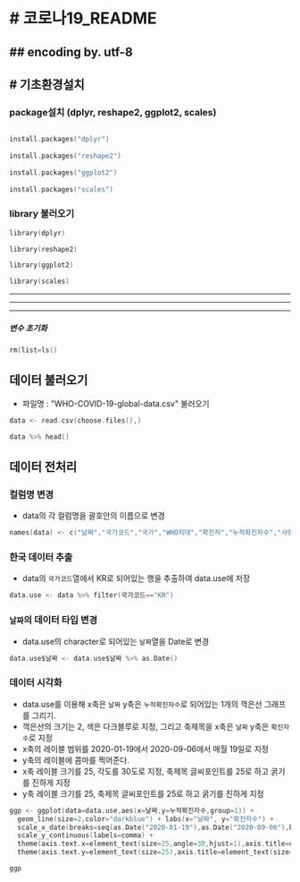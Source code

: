 # # 코로나19_README
## ## encoding by. utf-8

## # 기초환경설치
### package설치 (dplyr, reshape2, ggplot2, scales)

```c 

install.packages("dplyr")
    
install.packages("reshape2")
    
install.packages("ggplot2")
    
install.packages("scales")
```

### library 불러오기

```c
library(dplyr)

library(reshape2)

library(ggplot2)

library(scales)
```
---------------------------------------------
---------------------------------------------
---------------------------------------------
##### 변수 초기화
```c
rm(list=ls()
```

## 데이터 불러오기
+ 파일명 : "WHO-COVID-19-global-data.csv" 불러오기

```c
data <- read.csv(choose.files(),)   

data %>% head()
```


## 데이터 전처리

### 컬럼명 변경
+ data의 각 컬럼명을 괄호안의 이름으로 변경

```c
names(data) <- c("날짜","국가코드","국가","WHO지대","확진자","누적확진자수","사망자","누적사망자수")
```

### 한국 데이터 추출
+ data의 `국가코드`열에서 KR로 되어있는 행을 추출하여 data.use에 저장

```c
data.use <- data %>% filter(국가코드=="KR")
```

### `날짜`의 데이터 타입 변경
+ data.use의 character로 되어있는 `날짜`열을 Date로 변경

```c
data.use$날짜 <- data.use$날짜 %>% as.Date()
```

### 데이터 시각화
+ data.use를 이용해 x축은 `날짜` y축은 `누적확진자수`로 되어있는 1개의 꺽은선 그래프를 그리기.
+ 꺽은선의 크기는 2, 색은 다크블루로 지정, 그리고 축제목을 x축은 `날짜` y축은 `확진자수`로 지정
+ x축의 레이블 범위를 2020-01-19에서 2020-09-06에서 매월 19일로 지정
+ y축의 레이블에 콤마를 찍어준다. 
+ x축 레이블 크기를 25, 각도를 30도로 지정, 축제목 글씨포인트를 25로 하고 굵기를 진하게 지정 
+ y축 레이블 크기를 25, 축제목 글씨포인트를 25로 하고 굵기를 진하게 지정

```c
ggp <- ggplot(data=data.use,aes(x=날짜,y=누적확진자수,group=1)) +
  geom_line(size=2,color="darkblue") + labs(x="날짜", y="확진자수") +
  scale_x_date(breaks=seq(as.Date("2020-01-19"),as.Date("2020-09-06"),by="1 month")) +
  scale_y_continuous(labels=comma) +
  theme(axis.text.x=element_text(size=25,angle=30,hjust=1),axis.title=element_text(size=25,face="bold")) +
  theme(axis.text.y=element_text(size=25),axis.title=element_text(size=25,face="bold"))

ggp 
```












